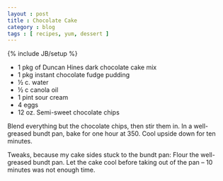 ```yaml
---
layout : post
title : Chocolate Cake
category : blog
tags : [ recipes, yum, dessert ]
---
```

{% include JB/setup %}

* 1 pkg of Duncan Hines dark chocolate cake mix
* 1 pkg instant chocolate fudge pudding
* ½ c. water
* ½ c canola oil
* 1 pint sour cream
* 4 eggs
* 12 oz. Semi-sweet chocolate chips

Blend everything but the chocolate chips, then stir them in. In a well-greased bundt pan, bake for one hour at 350. Cool upside down for ten minutes.

Tweaks, because my cake sides stuck to the bundt pan:
Flour the well-greased bundt pan.
Let the cake cool before taking out of the pan – 10 minutes was not enough time.
